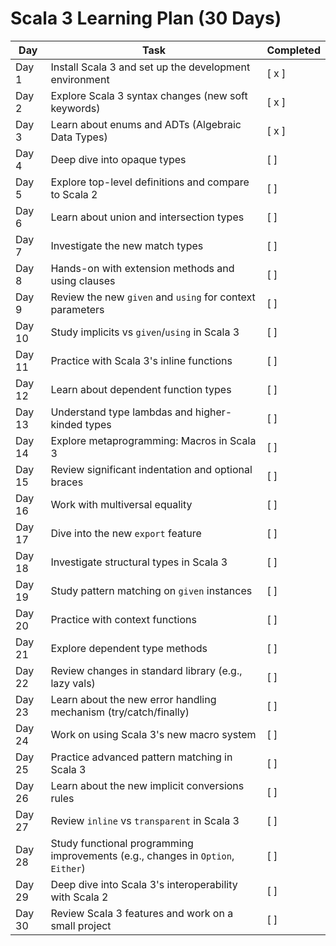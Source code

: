 # Scala 3 Learning Plan (30 Days)

| Day    | Task                                                                            | Completed |
|--------|---------------------------------------------------------------------------------|-----------|
| Day 1  | Install Scala 3 and set up the development environment                          | [ x ]     |
| Day 2  | Explore Scala 3 syntax changes (new soft keywords)                              | [ x ]     |
| Day 3  | Learn about enums and ADTs (Algebraic Data Types)                               | [ x ]     |
| Day 4  | Deep dive into opaque types                                                     | [ ]       |
| Day 5  | Explore top-level definitions and compare to Scala 2                            | [ ]       |
| Day 6  | Learn about union and intersection types                                        | [ ]       |
| Day 7  | Investigate the new match types                                                 | [ ]       |
| Day 8  | Hands-on with extension methods and using clauses                               | [ ]       |
| Day 9  | Review the new `given` and `using` for context parameters                       | [ ]       |
| Day 10 | Study implicits vs `given`/`using` in Scala 3                                   | [ ]       |
| Day 11 | Practice with Scala 3's inline functions                                        | [ ]       |
| Day 12 | Learn about dependent function types                                            | [ ]       |
| Day 13 | Understand type lambdas and higher-kinded types                                 | [ ]       |
| Day 14 | Explore metaprogramming: Macros in Scala 3                                      | [ ]       |
| Day 15 | Review significant indentation and optional braces                              | [ ]       |
| Day 16 | Work with multiversal equality                                                  | [ ]       |
| Day 17 | Dive into the new `export` feature                                              | [ ]       |
| Day 18 | Investigate structural types in Scala 3                                         | [ ]       |
| Day 19 | Study pattern matching on `given` instances                                     | [ ]       |
| Day 20 | Practice with context functions                                                 | [ ]       |
| Day 21 | Explore dependent type methods                                                  | [ ]       |
| Day 22 | Review changes in standard library (e.g., lazy vals)                            | [ ]       |
| Day 23 | Learn about the new error handling mechanism (try/catch/finally)                | [ ]       |
| Day 24 | Work on using Scala 3's new macro system                                        | [ ]       |
| Day 25 | Practice advanced pattern matching in Scala 3                                   | [ ]       |
| Day 26 | Learn about the new implicit conversions rules                                  | [ ]       |
| Day 27 | Review `inline` vs `transparent` in Scala 3                                     | [ ]       |
| Day 28 | Study functional programming improvements (e.g., changes in `Option`, `Either`) | [ ]       |
| Day 29 | Deep dive into Scala 3's interoperability with Scala 2                          | [ ]       |
| Day 30 | Review Scala 3 features and work on a small project                             | [ ]       |


